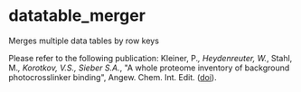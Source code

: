 # datatable_merger
Merges multiple data tables by row keys

Please refer to the following publication:
Kleiner, P.*, Heydenreuter, W.*, Stahl, M.*, Korotkov, V.S., Sieber S.A.*, "A whole proteome inventory of background photocrosslinker binding", Angew. Chem. Int. Edit. (<a href="http://dx.doi.org/10.1002/anie.201605993">doi</a>).
